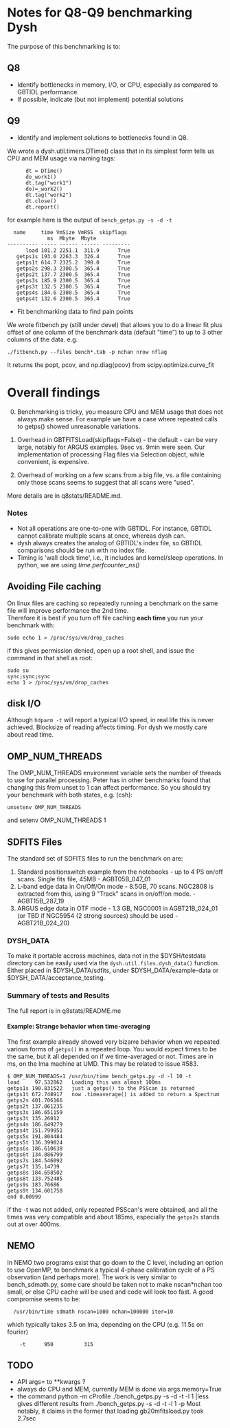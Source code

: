 # Notes for Q8-Q9 benchmarking Dysh
 
The purpose of this  benchmarking is to:

## Q8
- Identify bottlenecks in memory, I/O, or CPU, especially as compared to GBTIDL performance.  
- If possible, indicate (but not implement) potential solutions

## Q9
- Identify and implement solutions to bottlenecks found in Q8.

We wrote a dysh.util.timers.DTime() class that in its simplest form tells us CPU and MEM usage via naming tags:

```
      dt = DTime()
      do_work1()
      dt.tag("work1")
      do)=_work2()
      dt.tag("work2")
      dt.close()
      dt.report()

```
for example here is the output of `bench_getps.py -s -d -t`

```
  name     time VmSize VmRSS  skipflags
             ms  Mbyte  Mbyte           
---------- ----- ------ ------ ---------
      load 101.2 2251.1  311.9      True
   getps1s 193.0 2263.3  326.4      True
   getps1t 614.7 2325.2  390.0      True
   getps2s 298.3 2300.5  365.4      True
   getps2t 137.7 2300.5  365.4      True
   getps3s 185.9 2300.5  365.4      True
   getps3t 132.5 2300.5  365.4      True
   getps4s 184.6 2300.5  365.4      True
   getps4t 132.6 2300.5  365.4      True
```

- Fit benchmarking data to find pain points

We wrote fitbench.py (still under devel) that allows you to do a linear fit plus offset of one column of the benchmark data (default "time") to up to 3 other columns of the data. e.g.

```
./fitbench.py --files bench*.tab -p nchan nrow nflag
```

It returns the popt, pcov, and np.diag(pcov) from scipy.optimize.curve_fit

# Overall findings

0. Benchmarking is tricky, you measure CPU and MEM usage that does not always make sense. For example we have a case where repeated
   calls to getps() showed unreasonable variations.

1. Overhead in GBTFITSLoad(skipflags=False) - the default - can be very large, notably for ARGUS examples. 9sec vs. 9min were seen.  Our implementation of processing Flag files via Selection object, while convenient, is expensive.  

2. Overhead of working on a few scans from a big file, vs. a file containing only those scans seems to suggest that all scans were "used".

More details are in q8stats/README.md.

### Notes

  - Not all operations are one-to-one with GBTIDL. For instance, GBTIDL cannot calibrate multiple scans at once, whereas dysh can.  
  - dysh always creates the analog of GBTIDL's index file, so GBTIDL comparisons should be run with no index file.
 - Timing is 'wall clock time', i.e., it includes and kernel/sleep operations.  In python, we are using  *time.perfcounter_ns()*

## Avoiding File caching

On linux files are caching so repeatedly running a benchmark on the same file will improve performance the 2nd time.  
Therefore it is best if you turn off file caching **each time** you run your benchmark with:

    sudo echo 1 > /proc/sys/vm/drop_caches

if this gives permission denied, open up a root shell, and issue the command in that shell as root:

    sudo su
    sync;sync;sync
    echo 1 > /proc/sys/vm/drop_caches

## disk I/O

Although `hdparm -t` will report a typical I/O speed, in real life this is never achieved. Blocksize of reading affects timing. For dysh we mostly care about read time.

## OMP_NUM_THREADS
The OMP_NUM_THREADS environment variable sets the number of threads to use for  parallel processing.  Peter has in other benchmarks found that changing this from unset to 1 can affect performance.   So you should try your benchmark with both states, e.g. (csh):

    unsetenv OMP_NUM_THREADS

and
    setenv OMP_NUM_THREADS 1

## SDFITS Files

The standard set of SDFITS files to run the benchmark on are:

1. Standard positionswitch example from the notebooks - up to 4 PS on/off scans. Single fits file, 45MB - AGBT05B_047_01
2. L-band edge data in On/Off/On mode - 8.5GB, 70 scans.   NGC2808 is extracted from this, using 9 "Track" scans in on/off/on mode. - AGBT15B_287_19
3. ARGUS edge data in OTF mode - 1.3 GB, NGC0001 in AGBT21B_024_01 (or TBD if NGC5954 (2 strong sources) should be used - AGBT21B_024_20)


### DYSH_DATA

To make it portable accross machines, data not in the $DYSH/testdata directory can be easily used via the `dysh.util.files.dysh_data()` function. Either placed
in $DYSH_DATA/sdfits, under $DYSH_DATA/example-data or $DYSH_DATA/acceptance_testing.  

### Summary of tests and Results

The full report is in q8stats/README.me 


#### Example: Strange behavior when time-averaging

The first example already showed very bizarre behavior when we repeated various forms of `getps()` in a repeated loop. You would expect
times to be the same, but it all depended on if we time-averaged or not.  Times are in ms, on the lma machine at UMD.  This may be related to issue #583.

```
$ OMP_NUM_THREADS=1 /usr/bin/time bench_getps.py -d -l 10 -t
load     97.532862   Loading this was almost 100ms
getps1s 190.831522   just a getps() to the PSScan is returned
getps1t 672.748917   now .timeaverage() is added to return a Spectrum
getps2s 401.706166
getps2t 137.061235
getps3s 186.651159
getps3t 135.26012
getps4s 186.649279
getps4t 151.799951
getps5s 191.804484
getps5t 136.399024
getps6s 186.610638
getps6t 134.886799
getps7s 184.546092
getps7t 135.14739
getps8s 184.658502
getps8t 133.752485
getps9s 183.76686
getps9t 134.601758
end 0.00999
```
if the -t was not added, only repeated PSScan's were obtained, and all the times was very compatible and about 185ms, especially
the ``getps2s`` stands out at over 400ms.


## NEMO

In NEMO two programs exist that go down to the C level, including an option to use OpenMP, to benchmark a typical 4-phase calibration cycle
of a PS observation (and perhaps more). The work is very similar to bench_sdmath.py, some care should be taken not to make nscan*nchan too small,
or else CPU cache will be used and code will look too fast.  A good compromise seems to be:

      /usr/bin/time sdmath nscan=1000 nchan=100000 iter=10

which typically takes 3.5 on lma, depending on the CPU (e.g. 11.5s on fourier)


        -t      950          315


## TODO

- API args= to **kwargs ?
- always do CPU and MEM, currently MEM is done via args.memory=True
- the command
       python -m cProfile  ./bench_getps.py -s -d -t -l 1 |less
  gives different results from 
       ./bench_getps.py -s -d -t -l 1 -p
  Most notably, it claims in the former that loading gb20mfitsload.py took 2.7sec
